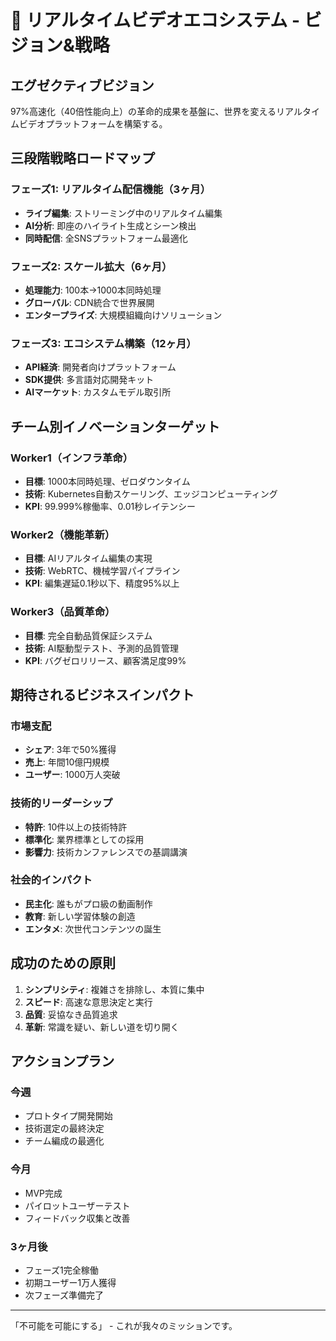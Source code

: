# 🚀 リアルタイムビデオエコシステム - ビジョン&戦略

## エグゼクティブビジョン

97%高速化（40倍性能向上）の革命的成果を基盤に、世界を変えるリアルタイムビデオプラットフォームを構築する。

## 三段階戦略ロードマップ

### フェーズ1: リアルタイム配信機能（3ヶ月）
- **ライブ編集**: ストリーミング中のリアルタイム編集
- **AI分析**: 即座のハイライト生成とシーン検出
- **同時配信**: 全SNSプラットフォーム最適化

### フェーズ2: スケール拡大（6ヶ月）
- **処理能力**: 100本→1000本同時処理
- **グローバル**: CDN統合で世界展開
- **エンタープライズ**: 大規模組織向けソリューション

### フェーズ3: エコシステム構築（12ヶ月）
- **API経済**: 開発者向けプラットフォーム
- **SDK提供**: 多言語対応開発キット
- **AIマーケット**: カスタムモデル取引所

## チーム別イノベーションターゲット

### Worker1（インフラ革命）
- **目標**: 1000本同時処理、ゼロダウンタイム
- **技術**: Kubernetes自動スケーリング、エッジコンピューティング
- **KPI**: 99.999%稼働率、0.01秒レイテンシー

### Worker2（機能革新）
- **目標**: AIリアルタイム編集の実現
- **技術**: WebRTC、機械学習パイプライン
- **KPI**: 編集遅延0.1秒以下、精度95%以上

### Worker3（品質革命）
- **目標**: 完全自動品質保証システム
- **技術**: AI駆動型テスト、予測的品質管理
- **KPI**: バグゼロリリース、顧客満足度99%

## 期待されるビジネスインパクト

### 市場支配
- **シェア**: 3年で50%獲得
- **売上**: 年間10億円規模
- **ユーザー**: 1000万人突破

### 技術的リーダーシップ
- **特許**: 10件以上の技術特許
- **標準化**: 業界標準としての採用
- **影響力**: 技術カンファレンスでの基調講演

### 社会的インパクト
- **民主化**: 誰もがプロ級の動画制作
- **教育**: 新しい学習体験の創造
- **エンタメ**: 次世代コンテンツの誕生

## 成功のための原則

1. **シンプリシティ**: 複雑さを排除し、本質に集中
2. **スピード**: 高速な意思決定と実行
3. **品質**: 妥協なき品質追求
4. **革新**: 常識を疑い、新しい道を切り開く

## アクションプラン

### 今週
- プロトタイプ開発開始
- 技術選定の最終決定
- チーム編成の最適化

### 今月
- MVP完成
- パイロットユーザーテスト
- フィードバック収集と改善

### 3ヶ月後
- フェーズ1完全稼働
- 初期ユーザー1万人獲得
- 次フェーズ準備完了

---

「不可能を可能にする」 - これが我々のミッションです。